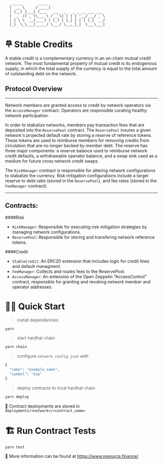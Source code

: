 ```
   _____       _____
  |  __ \     / ____|
  | |__) |___| (___   ___  _   _ _ __ ___ ___
  |  _  // _ \\___ \ / _ \| | | | '__/ __/ _ \
  | | \ \  __/____) | (_) | |_| | | | (_|  __/
  |_|  \_\___|_____/ \___/ \__,_|_|  \___\___|
```

# 𐄷 Stable Credits

A stable credit is a complementary currency in an on-chain mutual credit network. The most fundamental property of mutual credit is its endogenous supply, in which the total supply of the currency is equal to the total amount of outstanding debt on the network.

## Protocol Overview

---

Network members are granted access to credit by network operators via the `AccessManager` contract. Operators are responsible curating healthy network participation.

In order to stabalize networks, members pay transaction fees that are deposited into the `ReservePool` contract. The `ReservePool` insures a given network's projected default rate by storing a reserve of reference tokens. These tokens are used to reimburse members for removing credits from circulation that are no longer backed by member debt. The reserve has three major components: a reserve balance used to reimburse network credit defaults, a withdrawable operator balance, and a swap sink used as a medium for future cross network credit swaps.

The `RiskManager` contract is responsible for altering network configurations to stabalize the currency. Risk mitigation configurations include a target reserve to debt ratio (stored in the `ReservePool`), and fee rates (stored in the `FeeManager` contract).

---

## Contracts:

####Risk

- `RiskManager`: Responsible for executing risk mitigation strategies by managing network configurations.
- `ReservePool`: Responsible for storing and transfering network reference tokens.

####Credit

- `StableCredit`: An ERC20 extension that includes logic for credit lines and default managment.
- `FeeManager`: Collects and routes fees to the ReservePool.
- `AccessManager`: An extension of the Open Zeppelin "AccessControl" contract, responsible for granting and revoking network member and operator addresses.

# 🏄‍♂️ Quick Start

> install dependancies

```bash
yarn
```

> start hardhat chain

```bash
yarn chain
```

> configure `network_config.json` with

```bash
{
  "name": "example_name",
  "symbol": "exp"
}
```

> deploy contracts to local hardhat chain

```bash
yarn deploy
```

🔏 Contract deployments are stored in `deployments/<network>/<contract_name>`

# 🏗 Run Contract Tests

```bash
yarn test
```

📕 More information can be found at https://www.resource.finance/
